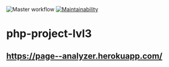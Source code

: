 ![Master workflow](https://github.com/lev0607/php-project-lvl3/workflows/Master%20workflow/badge.svg)
[![Maintainability](https://api.codeclimate.com/v1/badges/55f0aac16a5c3530ee4e/maintainability)](https://codeclimate.com/github/lev0607/php-project-lvl3/maintainability)

# php-project-lvl3

## https://page--analyzer.herokuapp.com/